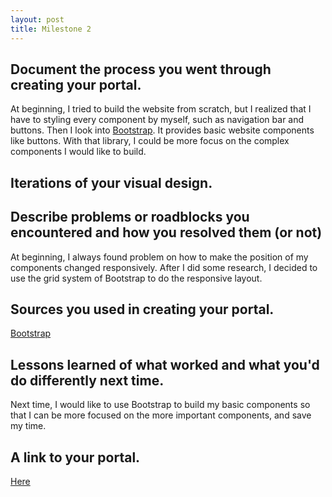 ```yaml
---
layout: post
title: Milestone 2
---
```


## Document the process you went through creating your portal.
At beginning, I tried to build the website from scratch, but I realized that I have to styling every component by myself, such as navigation bar and buttons. Then I look into [Bootstrap](http://getbootstrap.com/). It provides basic website components like buttons. With that library, I could be more focus on the complex components I would like to build.

## Iterations of your visual design.


## Describe problems or roadblocks you encountered and how you resolved them (or not)
At beginning, I always found problem on how to make the position of my components changed responsively. After I did some research, I decided to use the grid system of Bootstrap to do the responsive layout.

## Sources you used in creating your portal.
[Bootstrap](http://getbootstrap.com/)

## Lessons learned of what worked and what you'd do differently next time.
Next time, I would like to use Bootstrap to build my basic components so that I can be more focused on the more important components, and save my time.

## A link to your portal.
[Here](http://creative.colorado.edu/~liso9349/fwd/)
